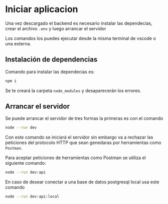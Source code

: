 # Iniciar aplicacion

Una vez descargado el backend es necesario instalar las dependecias, crear el archivo ``.env`` y luego arrancar el servidor

Los comandos los puedes ejecutar desde la misma terminal de vscode o una externa.
## Instalación de dependencias

Comando para instalar las dependecias es:

```bash
npm i
```

Se te creará la carpeta ``node_modules`` y desaparecerán los errores.

## Arrancar el servidor
Se puede arrancar el servidor de tres formas la primeras es con el comando

```bash
node --run dev
```

Con este comando se iniciará el servidor sin embargo va a rechazar las peticiones del protocolo HTTP que sean genedaras por herramientas como ``Postman``.

Para aceptar peticiones de herramientas como Postman se utiliza el siguiente comando:

```bash
node --run dev:api
```

En caso de desear conectar a una base de datos postgresql local usa este comando

```bash
node --run dev:api:local
```
